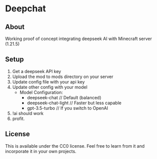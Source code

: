 # Deepchat
## About
Working proof of concept integrating deepseek AI with Minecraft server (1.21.5)
## Setup
1. Get a deepseek API key
2. Upload the mod to mods directory on your server
3. Update config file with your api key
4. Update other config with your model
    - Model Configuration:
        - deepseek-chat      // Default (balanced)
        - deepseek-chat-light // Faster but less capable
        - gpt-3.5-turbo      // If you switch to OpenAI
5. !ai <whatever> should work
6. profit.
## License
This is available under the CC0 license. Feel free to learn from it and incorporate it in your own projects.
